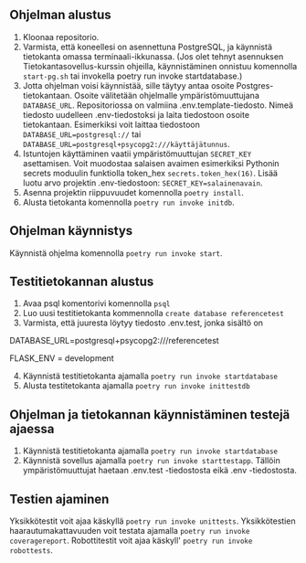 ## Ohjelman alustus
1. Kloonaa repositorio.
2. Varmista, että koneellesi on asennettuna PostgreSQL, ja käynnistä tietokanta omassa terminaali-ikkunassa. (Jos olet tehnyt asennuksen Tietokantasovellus-kurssin ohjeilla, käynnistäminen onnistuu komennolla `start-pg.sh` tai invokella poetry run invoke startdatabase.)
3. Jotta ohjelman voisi käynnistää, sille täytyy antaa osoite Postgres-tietokantaan. Osoite välitetään ohjelmalle ympäristömuuttujana `DATABASE_URL`. Repositoriossa on valmiina .env.template-tiedosto. Nimeä tiedosto uudelleen .env-tiedostoksi ja laita tiedostoon osoite tietokantaan. Esimerkiksi voit laittaa tiedostoon `DATABASE_URL=postgresql://` tai `DATABASE_URL=postgresql+psycopg2:///käyttäjätunnus`.
4. Istuntojen käyttäminen vaatii ympäristömuuttujan `SECRET_KEY` asettamisen. Voit muodostaa salaisen avaimen esimerkiksi Pythonin secrets moduulin funktiolla token_hex `secrets.token_hex(16)`. Lisää luotu arvo projektin .env-tiedostoon: `SECRET_KEY=salainenavain`.
5. Asenna projektin riippuvuudet komennolla `poetry install`.
6. Alusta tietokanta komennolla `poetry run invoke initdb`.

## Ohjelman käynnistys
Käynnistä ohjelma komennolla `poetry run invoke start`.

## Testitietokannan alustus
1. Avaa psql komentorivi komennolla `psql`
2. Luo uusi testitietokanta kommennolla `create database referencetest`
3. Varmista, että juuresta löytyy tiedosto .env.test, jonka sisältö on 

DATABASE_URL=postgresql+psycopg2:///referencetest

FLASK_ENV = development

4. Käynnistä testitietokanta ajamalla `poetry run invoke startdatabase`
5. Alusta testitetokanta ajamalla `poetry run invoke inittestdb`

## Ohjelman ja tietokannan käynnistäminen testejä ajaessa

1. Käynnistä testitietokanta ajamalla `poetry run invoke startdatabase`
2. Käynnistä sovellus ajamalla `poetry run invoke starttestapp`. Tällöin ympäristömuuttujat haetaan .env.test -tiedostosta eikä .env -tiedostosta.

## Testien ajaminen
Yksikkötestit voit ajaa käskyllä `poetry run invoke unittests`. Yksikkötestien haarautumakattavuuden voit testata ajamalla `poetry run invoke coveragereport`. Robottitestit voit ajaa käskyll' `poetry run invoke robottests`.  
